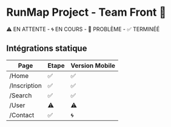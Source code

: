 # RunMap Project - Team Front 🎨

⚠️ EN ATTENTE - 🌀 EN COURS - 🛑 PROBLÈME - ✅ TERMINÉÉ

## Intégrations statique
| Page | Etape | Version Mobile |
| - | - | - |
| /Home | ✅ | ✅ |
| /Inscription | ✅ | ✅ |
| /Search | ✅ | ✅ |
| /User | ⚠️ | ⚠️ |
| /Contact | ✅ | 🌀 |

